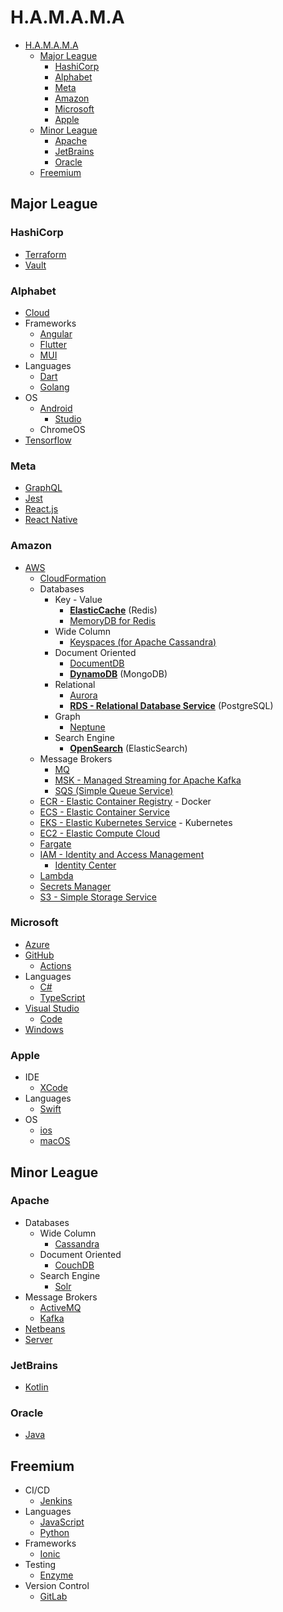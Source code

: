 # H.A.M.A.M.A

- [H.A.M.A.M.A](#hamama)
  - [Major League](#major-league)
    - [HashiCorp](#hashicorp)
    - [Alphabet](#alphabet)
    - [Meta](#meta)
    - [Amazon](#amazon)
    - [Microsoft](#microsoft)
    - [Apple](#apple)
  - [Minor League](#minor-league)
    - [Apache](#apache)
    - [JetBrains](#jetbrains)
    - [Oracle](#oracle)
  - [Freemium](#freemium)

## Major League

### HashiCorp

- [Terraform](https://www.terraform.io)
- [Vault](https://www.vaultproject.io)

### Alphabet

- [Cloud](https://cloud.google.com)
- Frameworks
  - [Angular](https://angular.io)
  - [Flutter](https://flutter.dev)
  - [MUI](https://mui.com)
- Languages
  - [Dart](https://dart.dev)
  - [Golang](https://go.dev)
- OS
  - [Android](https://www.android.com)
    - [Studio](https://developer.android.com/studio)
  - ChromeOS
- [Tensorflow](https://www.tensorflow.org)

### Meta

- [GraphQL](https://graphql.org)
- [Jest](https://jestjs.io)
- [React.js](https://reactjs.org)
- [React Native](https://reactnative.dev/)

### Amazon

- [AWS](https://aws.amazon.com)
  - [CloudFormation](https://aws.amazon.com/cloudformation)
  - Databases
    - Key - Value
      - [**ElasticCache**](https://aws.amazon.com/elasticache) (Redis)
      - [MemoryDB for Redis](https://aws.amazon.com/memorydb)
    - Wide Column
      - [Keyspaces (for Apache Cassandra)](https://aws.amazon.com/keyspaces)
    - Document Oriented
      - [DocumentDB](https://aws.amazon.com/documentdb)
      - [**DynamoDB**](https://aws.amazon.com/dynamodb) (MongoDB)
    - Relational
      - [Aurora](https://aws.amazon.com/rds/aurora/)
      - [**RDS - Relational Database Service**](https://aws.amazon.com/rds) (PostgreSQL)
    - Graph
      - [Neptune](https://aws.amazon.com/neptune/)
    - Search Engine
      - [**OpenSearch**](https://aws.amazon.com/opensearch-service) (ElasticSearch)
  - Message Brokers
    - [MQ](https://aws.amazon.com/amazon-mq)
    - [MSK - Managed Streaming for Apache Kafka](https://aws.amazon.com/msk)
    - [SQS (Simple Queue Service)](https://aws.amazon.com/sqs/)
  - [ECR - Elastic Container Registry](https://aws.amazon.com/ecr) - Docker
  - [ECS - Elastic Container Service](https://aws.amazon.com/ecs/)
  - [EKS - Elastic Kubernetes Service](https://aws.amazon.com/eks) - Kubernetes
  - [EC2 - Elastic Compute Cloud](https://aws.amazon.com/ec2/)
  - [Fargate](https://aws.amazon.com/fargate/)
  - [IAM - Identity and Access Management](https://aws.amazon.com/iam/)
    - [Identity Center](https://aws.amazon.com/iam/identity-center/)
  - [Lambda](https://aws.amazon.com/lambda)
  - [Secrets Manager](https://aws.amazon.com/secrets-manager)
  - [S3 - Simple Storage Service](https://aws.amazon.com/s3)

### Microsoft

- [Azure](https://azure.microsoft.com)
- [GitHub](https://github.com/)
  - [Actions](https://github.com/features/actions)
- Languages
  - [C#](https://dotnet.microsoft.com/en-us/languages/csharp)
  - [TypeScript](https://www.typescriptlang.org)
- [Visual Studio](https://visualstudio.microsoft.com)
  - [Code](https://code.visualstudio.com)
- [Windows](https://www.microsoft.com/windows)

### Apple

- IDE
  - [XCode](https://developer.apple.com/xcode)
- Languages
  - [Swift](https://developer.apple.com/swift)
- OS
  - [ios](https://www.apple.com/ios)
  - [macOS](https://www.apple.com/macos)

## Minor League

### Apache

- Databases
  - Wide Column
    - [Cassandra](https://cassandra.apache.org/)
  - Document Oriented
    - [CouchDB](https://couchdb.apache.org/)
  - Search Engine
    - [Solr](https://solr.apache.org/)
- Message Brokers
  - [ActiveMQ](https://activemq.apache.org/)
  - [Kafka](https://kafka.apache.org/)
- [Netbeans](https://netbeans.apache.org/)
- [Server](https://httpd.apache.org/)

### JetBrains

- [Kotlin](https://kotlinlang.org/)

### Oracle

- [Java](https://www.java.com)

## Freemium

- CI/CD
  - [Jenkins](https://www.jenkins.io/)
- Languages
  - [JavaScript](https://www.javascript.co)
  - [Python](https://www.python.org/)
- Frameworks
  - [Ionic](https://ionicframework.com/)
- Testing
  - [Enzyme](https://enzymejs.github.io/enzyme/)
- Version Control
  - [GitLab](https://about.gitlab.com/)
